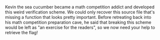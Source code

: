 Kevin the sea cucumber became a math competition addict and developed this weird verification scheme. We could only recover this source file that's missing a function that looks pretty important. Before retreating back into his math competition preparation cave, he said that breaking this scheme would be left as "an exercise for the readers", so we now need your help to retrieve the flag!
